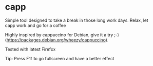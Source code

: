 capp
====

Simple tool designed to take a break in those long work days. Relax, let capp work and go for a coffee

Highly inspired by cappuccino for Debian, give it a try ;-) (https://packages.debian.org/wheezy/cappuccino).

Tested with latest Firefox

Tip: Press F11 to go fullscreen and have a better effect
